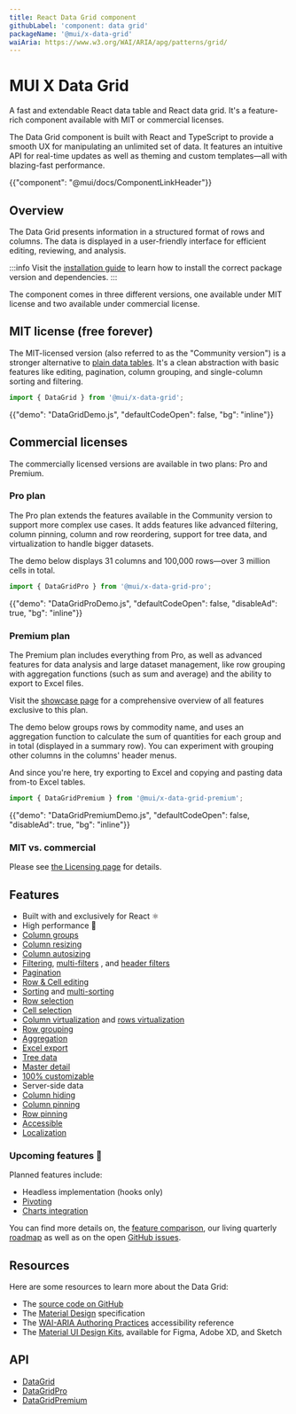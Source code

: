 ```yaml
---
title: React Data Grid component
githubLabel: 'component: data grid'
packageName: '@mui/x-data-grid'
waiAria: https://www.w3.org/WAI/ARIA/apg/patterns/grid/
---
```


# MUI X Data Grid

<p class="description">A fast and extendable React data table and React data grid. It's a feature-rich component available with MIT or commercial licenses.</p>

The Data Grid component is built with React and TypeScript to provide a smooth UX for manipulating an unlimited set of data.
It features an intuitive API for real-time updates as well as theming and custom templates—all with blazing-fast performance.

{{"component": "@mui/docs/ComponentLinkHeader"}}

## Overview

The Data Grid presents information in a structured format of rows and columns.
The data is displayed in a user-friendly interface for efficient editing, reviewing, and analysis.

:::info
Visit the [installation guide](/x/react-data-grid/getting-started/#installation) to learn how to install the correct package version and dependencies.
:::

The component comes in three different versions, one available under MIT license and two available under commercial license.

## MIT license (free forever)

The MIT-licensed version (also referred to as the "Community version") is a stronger alternative to [plain data tables](/material-ui/react-table/#sorting-amp-selecting).
It's a clean abstraction with basic features like editing, pagination, column grouping, and single-column sorting and filtering.

```js
import { DataGrid } from '@mui/x-data-grid';
```

{{"demo": "DataGridDemo.js", "defaultCodeOpen": false, "bg": "inline"}}

## Commercial licenses

The commercially licensed versions are available in two plans: Pro and Premium.

### Pro plan [<span class="plan-pro"></span>](/x/introduction/licensing/#pro-plan 'Pro plan')

The Pro plan extends the features available in the Community version to support more complex use cases.
It adds features like advanced filtering, column pinning, column and row reordering, support for tree data, and virtualization to handle bigger datasets.

The demo below displays 31 columns and 100,000 rows—over 3 million cells in total.

```js
import { DataGridPro } from '@mui/x-data-grid-pro';
```

{{"demo": "DataGridProDemo.js", "defaultCodeOpen": false, "disableAd": true, "bg": "inline"}}

### Premium plan [<span class="plan-premium"></span>](/x/introduction/licensing/#premium-plan 'Premium plan')

The Premium plan includes everything from Pro, as well as advanced features for data analysis and large dataset management, like row grouping with aggregation functions (such as sum and average) and the ability to export to Excel files.

Visit the [showcase page](/x/react-data-grid/demo/) for a comprehensive overview of all features exclusive to this plan.

The demo below groups rows by commodity name, and uses an aggregation function to calculate the sum of quantities for each group and in total (displayed in a summary row).
You can experiment with grouping other columns in the columns' header menus.

And since you're here, try exporting to Excel and copying and pasting data from-to Excel tables.

```js
import { DataGridPremium } from '@mui/x-data-grid-premium';
```

{{"demo": "DataGridPremiumDemo.js", "defaultCodeOpen": false, "disableAd": true, "bg": "inline"}}

### MIT vs. commercial

Please see [the Licensing page](/x/introduction/licensing/) for details.

## Features

- Built with and exclusively for React ⚛️
- High performance 🚀
- [Column groups](/x/react-data-grid/column-groups/)
- [Column resizing](/x/react-data-grid/column-dimensions/#resizing)
- [Column autosizing](/x/react-data-grid/column-dimensions/#autosizing)
- [Filtering](/x/react-data-grid/filtering/), [multi-filters](/x/react-data-grid/filtering/multi-filters/) <span class="plan-pro"></span>, and [header filters](/x/react-data-grid/filtering/header-filters/) <span class="plan-pro"></span>
- [Pagination](/x/react-data-grid/pagination/)
- [Row & Cell editing](/x/react-data-grid/editing/)
- [Sorting](/x/react-data-grid/sorting/) and [multi-sorting](/x/react-data-grid/sorting/#multi-sorting) <span class="plan-pro"></span>
- [Row selection](/x/react-data-grid/row-selection/)
- [Cell selection](/x/react-data-grid/cell-selection/) <span class="plan-premium"></span>
- [Column virtualization](/x/react-data-grid/virtualization/#column-virtualization) and [rows virtualization](/x/react-data-grid/virtualization/#row-virtualization) <span class="plan-pro"></span>
- [Row grouping](/x/react-data-grid/row-grouping/) <span class="plan-premium"></span>
- [Aggregation](/x/react-data-grid/aggregation/) <span class="plan-premium"></span>
- [Excel export](/x/react-data-grid/export/#excel-export) <span class="plan-premium"></span>
- [Tree data](/x/react-data-grid/tree-data/) <span class="plan-pro"></span>
- [Master detail](/x/react-data-grid/master-detail/) <span class="plan-pro"></span>
- [100% customizable](/x/react-data-grid/style/)
- Server-side data
- [Column hiding](/x/react-data-grid/column-visibility/)
- [Column pinning](/x/react-data-grid/column-pinning/) <span class="plan-pro"></span>
- [Row pinning](/x/react-data-grid/row-pinning/) <span class="plan-pro"></span>
- [Accessible](/x/react-data-grid/accessibility/)
- [Localization](/x/react-data-grid/localization/)

### Upcoming features 🚧

Planned features include:

- Headless implementation (hooks only)
- [Pivoting](/x/react-data-grid/pivoting/) <span class="plan-premium"></span>
- [Charts integration](/x/react-charts/) <span class="plan-premium"></span>

You can find more details on, the [feature comparison](/x/react-data-grid/getting-started/#feature-comparison), our living quarterly [roadmap](https://github.com/mui/mui-x/projects/1) as well as on the open [GitHub issues](https://github.com/mui/mui-x/issues?q=is%3Aopen+label%3A%22component%3A+DataGrid%22+label%3Aenhancement).

## Resources

Here are some resources to learn more about the Data Grid:

- The [source code on GitHub](https://github.com/mui/mui-x/tree/HEAD/packages/)
- The [Material Design](https://m2.material.io/components/data-tables) specification
- The [WAI-ARIA Authoring Practices](https://www.w3.org/WAI/ARIA/apg/patterns/grid/) accessibility reference
- The [Material UI Design Kits](https://mui.com/design-kits/), available for Figma, Adobe XD, and Sketch

## API

- [DataGrid](/x/api/data-grid/data-grid/)
- [DataGridPro](/x/api/data-grid/data-grid-pro/)
- [DataGridPremium](/x/api/data-grid/data-grid-premium/)
